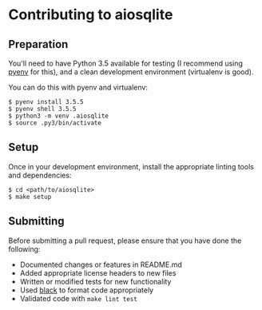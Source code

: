 # Contributing to aiosqlite

## Preparation

You'll need to have Python 3.5 available for testing
(I recommend using [pyenv][] for this), and a clean
development environment (virtualenv is good).

You can do this with pyenv and virtualenv:

    $ pyenv install 3.5.5
    $ pyenv shell 3.5.5
    $ python3 -m venv .aiosqlite
    $ source .py3/bin/activate
    
    
## Setup

Once in your development environment, install the
appropriate linting tools and dependencies:

    $ cd <path/to/aiosqlite>
    $ make setup
    
    
## Submitting

Before submitting a pull request, please ensure
that you have done the following:

* Documented changes or features in README.md
* Added appropriate license headers to new files
* Written or modified tests for new functionality
* Used [black][] to format code appropriately
* Validated code with `make lint test`

[black]: https://github.com/ambv/black
[pyenv]: https://github.com/pyenv/pyenv
